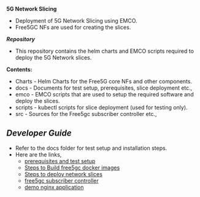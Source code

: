 **5G Network Slicing**

- Deployment of 5G Network Slicing using EMCO.
- Free5GC NFs are used for creating the slices.

***Repository***
- This repository contains the helm charts and EMCO scripts required to deploy the 5G Network slices.

****Contents:****
* Charts  - Helm Charts for the Free5G core NFs and other components.
* docs    - Documents for test setup, prerequisites, slice deployment etc.,
* emco    - EMCO scripts that are used to setup the required software and deploy the slices.
* scripts - kubectl scripts for slice deployment (used for testing only).
* src     - Sources for the Free5gc subscriber controller etc.,

***Developer Guide***
-
- Refer to the docs folder for test setup and installation steps. 
- Here are the links,
    * [prerequisites and test setup](docs/test_setup.md)
    * [Steps to Build free5gc docker images](docs/free5g.md)
    * [Steps to deploy network slices](docs/README.md)
    * [free5gc subscriber controller](src/http-crd-controller/README.md)
    * [demo nginx application](src/demo-nginx-rtmp/README.md)


